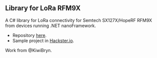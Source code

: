## Library for LoRa RFM9X

A C# library for LoRa connectivity for Semtech SX127X/HopeRF RFM9X from devices running .NET nanoFramework.

- Repository [here](https://github.com/KiwiBryn/RFM9XLoRa-NetNF).
- Sample project in [Hackster.io](https://www.hackster.io/KiwiBryn/nanoframework-lora-field-gateway-client-281809).

Work from @KiwiBryn.
